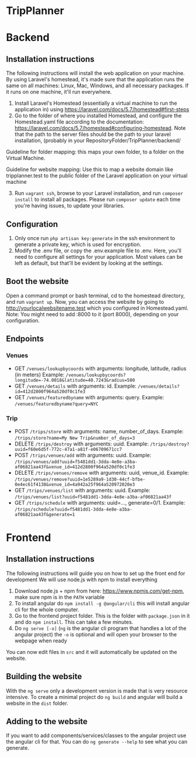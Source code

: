 # TripPlanner

# Backend
## Installation instructions
The following instructions will install the web application on your machine.
By using Laravel's homestead, it's made sure that the application runs the same on all machines: Linux, Mac, Windows, and all necessary packages.
If it runs on one machine, it'll run everywhere.

1. Install Laravel's Homestead (essentially a virtual machine to run the application in) using https://laravel.com/docs/5.7/homestead#first-steps
2. Go to the folder of where you installed Homestead, and configure the Homestead.yaml file according to the documentation: https://laravel.com/docs/5.7/homestead#configuring-homestead. Note that the path to the server files should be the path to your laravel installation, (probably in your RepositoryFolder/TripPlanner/backend/

Guideline for folder mapping: this maps your own folder, to a folder on the Virtual Machine.

Guideline for website mapping: Use this to map a website domain like tripplanner.test to the public folder of the Laravel application on your virtual machine

3. Run `vagrant ssh`, browse to your Laravel installation, and run `composer install` to install all packages. Please run `composer update` each time you're having issues, to update your libraries.

## Configuration
1. Only once run `php artisan key:generate` in the ssh environment to generate a private key, which is used for encryption.
2. Modify the .env file, or copy the .env.example file to .env. Here, you'll need to configure all settings for your application. Most values can be left as default, but that'll be evident by looking at the settings.

## Boot the website
Open a command prompt or bash terminal, cd to the homestead directory, and run `vagrant up`.
Now, you can access the website by going to http://yourlocalwebsitename.test which you configured in Homestead.yaml. Note: You might need to add :8000 to it (port 8000), depending on your configuration.

## Endpoints
### Venues
- GET `/venues/lookupbycoords` with arguments: longitude, latitude, radius (in meters) Example: `/venues/lookupbycoords?longitude=-74.0018&latitude=40.7243&radius=500`
- GET `/venues/details` with arguments: id. Example: `/venues/details?id=412d2800f964a520df0c1fe3`
- GET `/venues/featuredbyname` with arguments: query. Example: `/venues/featuredbyname?query=NYC`
### Trip
- POST `/trips/store` with arguments: name, number_of_days. Example: `/trips/store?name=My New Trip&number_of_days=3`
- DELETE `/trips/destroy` with arguments: uuid. Example: `/trips/destroy?uuid=f60e6d5f-772c-47a1-a81f-e06709671cc7`
- POST `/trips/venues/add` with arguments: uuid. Example: `/trips/venues/add?uuid=f5481dd1-3dda-4e8e-a3ba-af06821aa43f&venue_id=412d2800f964a520df0c1fe3`
- DELETE `/trips/venues/remove` with arguments: uuid, venue_id. Example: `/trips/venues/remove?uuid=1e5289a9-1d30-44cf-bfbe-0e4ec61f4138&venue_id=4a942a25f964a520972020e3`
- GET `/trips/venues/list` with arguments: uuid. Example: `/trips/venues/list?uuid=f5481dd1-3dda-4e8e-a3ba-af06821aa43f`
- GET `/trips/schedule` with arguments: uuid=..., generate=0/1. Example: `/trips/schedule?uuid=f5481dd1-3dda-4e8e-a3ba-af06821aa43f&generate=1`

# Frontend
## Installation instructions
The following instructions will guide you on how to set up the front end for development
We will use node.js with npm to install everything

1. Download node.js + npm from here: https://www.npmjs.com/get-npm, make sure npm is in the `PATH` variable
2. To install angular do `npm install -g @angular/cli` this will install angular cli for the whole computer.
3. Go to the frontend project folder. This is the folder with `package.json` in it and do `npm install`. This can take a few minutes.
4. Do `ng serve [-o]` (`ng` is the angular cli program that handles a lot of the angular project) the `-o` is optional and will open your browser to the webpage when ready

You can now edit files in `src` and it will automatically be updated on the website.

## Building the website
With the `ng serve` only a development version is made that is very resource intensive. To create a minimal project do `ng build` and angular will build a website in the `dist` folder.

## Adding to the website
If you want to add components/services/classes to the angular project use the angular cli for that. You can do `ng generate --help` to see what you can generate.